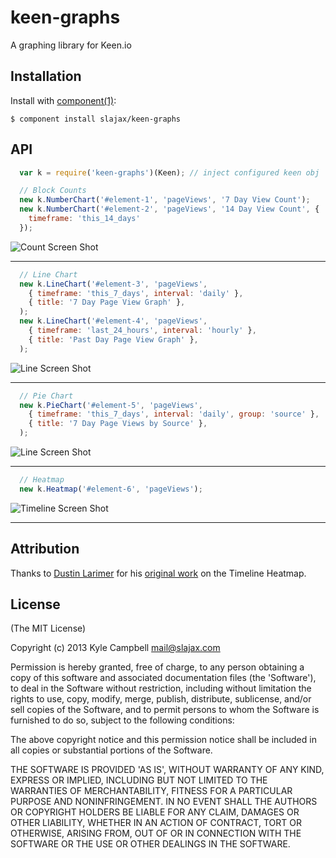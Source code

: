 
# keen-graphs

  A graphing library for Keen.io

## Installation

  Install with [component(1)](http://component.io):

    $ component install slajax/keen-graphs

## API

```javascript
  var k = require('keen-graphs')(Keen); // inject configured keen obj
```

```javascript
  // Block Counts
  new k.NumberChart('#element-1', 'pageViews', '7 Day View Count');
  new k.NumberChart('#element-2', 'pageViews', '14 Day View Count', {
    timeframe: 'this_14_days'
  });
```
![Count Screen Shot](https://raw.github.com/slajax/keen-graphs/master/examples/imgs/count.png)

---

```javascript
  // Line Chart
  new k.LineChart('#element-3', 'pageViews',
    { timeframe: 'this_7_days', interval: 'daily' },
    { title: '7 Day Page View Graph' },
  );
  new k.LineChart('#element-4', 'pageViews',
    { timeframe: 'last_24_hours', interval: 'hourly' },
    { title: 'Past Day Page View Graph' },
  );
```
![Line Screen Shot](https://raw.github.com/slajax/keen-graphs/master/examples/imgs/line.png)

---


```javascript
  // Pie Chart
  new k.PieChart('#element-5', 'pageViews',
    { timeframe: 'this_7_days', interval: 'daily', group: 'source' },
    { title: '7 Day Page Views by Source' },
  );
```
![Line Screen Shot](https://raw.github.com/slajax/keen-graphs/master/examples/imgs/pie.png)

---

```javascript
  // Heatmap
  new k.Heatmap('#element-6', 'pageViews');
```
![Timeline Screen Shot](https://raw.github.com/slajax/keen-graphs/master/examples/imgs/timeline.png)

---

## Attribution

  Thanks to [Dustin Larimer](http://dustinlarimer.com) for his [original work](https://gist.github.com/dustinlarimer/7853815) on the Timeline Heatmap.

## License

(The MIT License)

Copyright (c) 2013 Kyle Campbell mail@slajax.com

Permission is hereby granted, free of charge, to any person obtaining a copy of this software and associated documentation files (the 'Software'), to deal in the Software without restriction, including without limitation the rights to use, copy, modify, merge, publish, distribute, sublicense, and/or sell copies of the Software, and to permit persons to whom the Software is furnished to do so, subject to the following conditions:

The above copyright notice and this permission notice shall be included in all copies or substantial portions of the Software.

THE SOFTWARE IS PROVIDED 'AS IS', WITHOUT WARRANTY OF ANY KIND, EXPRESS OR IMPLIED, INCLUDING BUT NOT LIMITED TO THE WARRANTIES OF MERCHANTABILITY, FITNESS FOR A PARTICULAR PURPOSE AND NONINFRINGEMENT. IN NO EVENT SHALL THE AUTHORS OR COPYRIGHT HOLDERS BE LIABLE FOR ANY CLAIM, DAMAGES OR OTHER LIABILITY, WHETHER IN AN ACTION OF CONTRACT, TORT OR OTHERWISE, ARISING FROM, OUT OF OR IN CONNECTION WITH THE SOFTWARE OR THE USE OR OTHER DEALINGS IN THE SOFTWARE.
